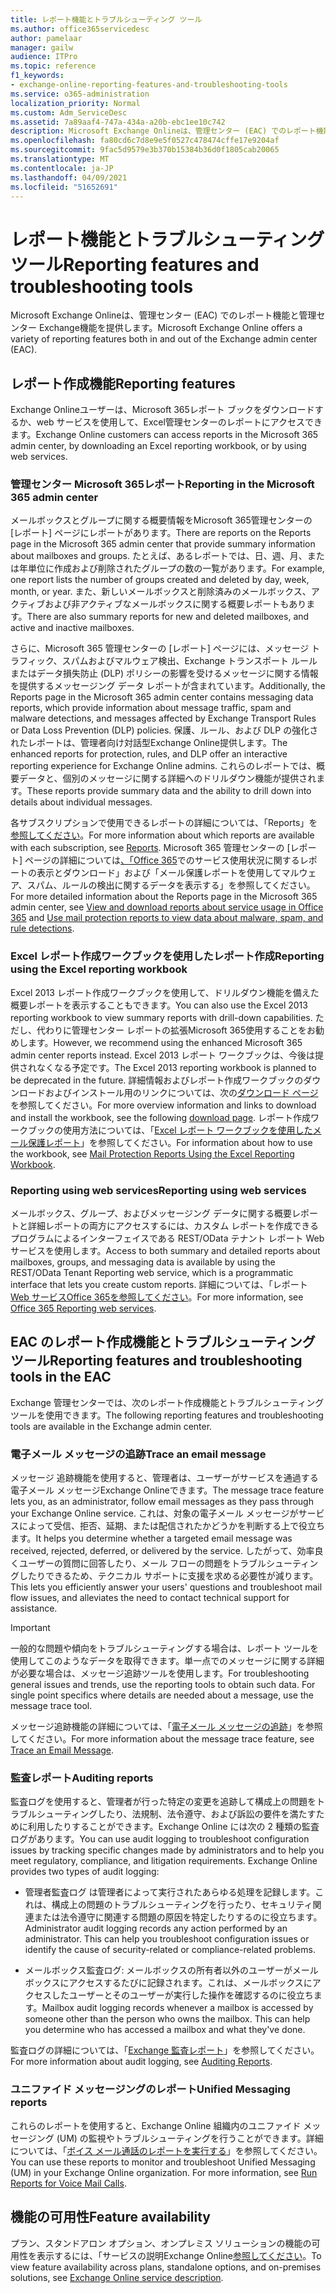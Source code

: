 ```yaml
---
title: レポート機能とトラブルシューティング ツール
ms.author: office365servicedesc
author: pamelaar
manager: gailw
audience: ITPro
ms.topic: reference
f1_keywords:
- exchange-online-reporting-features-and-troubleshooting-tools
ms.service: o365-administration
localization_priority: Normal
ms.custom: Adm_ServiceDesc
ms.assetid: 7a89aaf4-747a-434a-a20b-ebc1ee10c742
description: Microsoft Exchange Onlineは、管理センター (EAC) でのレポート機能と管理センター Exchange機能を提供します。
ms.openlocfilehash: fa80cd6c7d8e9e5f0527c478474cffe17e9204af
ms.sourcegitcommit: 9fac5d9579e3b370b15384b36d0f1805cab20065
ms.translationtype: MT
ms.contentlocale: ja-JP
ms.lasthandoff: 04/09/2021
ms.locfileid: "51652691"
---
```

# <a name="reporting-features-and-troubleshooting-tools"></a><span data-ttu-id="bebde-103">レポート機能とトラブルシューティング ツール</span><span class="sxs-lookup"><span data-stu-id="bebde-103">Reporting features and troubleshooting tools</span></span>

<span data-ttu-id="bebde-104">Microsoft Exchange Onlineは、管理センター (EAC) でのレポート機能と管理センター Exchange機能を提供します。</span><span class="sxs-lookup"><span data-stu-id="bebde-104">Microsoft Exchange Online offers a variety of reporting features both in and out of the Exchange admin center (EAC).</span></span>
  
## <a name="reporting-features"></a><span data-ttu-id="bebde-105">レポート作成機能</span><span class="sxs-lookup"><span data-stu-id="bebde-105">Reporting features</span></span>

<span data-ttu-id="bebde-106">Exchange Onlineユーザーは、Microsoft 365レポート ブックをダウンロードするか、web サービスを使用して、Excel管理センターのレポートにアクセスできます。</span><span class="sxs-lookup"><span data-stu-id="bebde-106">Exchange Online customers can access reports in the Microsoft 365 admin center, by downloading an Excel reporting workbook, or by using web services.</span></span>
  
### <a name="reporting-in-the-microsoft-365-admin-center"></a><span data-ttu-id="bebde-107">管理センター Microsoft 365レポート</span><span class="sxs-lookup"><span data-stu-id="bebde-107">Reporting in the Microsoft 365 admin center</span></span>

<span data-ttu-id="bebde-108">メールボックスとグループに関する概要情報をMicrosoft 365管理センターの [レポート] ページにレポートがあります。</span><span class="sxs-lookup"><span data-stu-id="bebde-108">There are reports on the Reports page in the Microsoft 365 admin center that provide summary information about mailboxes and groups.</span></span> <span data-ttu-id="bebde-109">たとえば、あるレポートでは、日、週、月、または年単位に作成および削除されたグループの数の一覧があります。</span><span class="sxs-lookup"><span data-stu-id="bebde-109">For example, one report lists the number of groups created and deleted by day, week, month, or year.</span></span> <span data-ttu-id="bebde-110">また、新しいメールボックスと削除済みのメールボックス、アクティブおよび非アクティブなメールボックスに関する概要レポートもあります。</span><span class="sxs-lookup"><span data-stu-id="bebde-110">There are also summary reports for new and deleted mailboxes, and active and inactive mailboxes.</span></span> 
  
<span data-ttu-id="bebde-111">さらに、Microsoft 365 管理センターの [レポート] ページには、メッセージ トラフィック、スパムおよびマルウェア検出、Exchange トランスポート ルールまたはデータ損失防止 (DLP) ポリシーの影響を受けるメッセージに関する情報を提供するメッセージング データ レポートが含まれています。</span><span class="sxs-lookup"><span data-stu-id="bebde-111">Additionally, the Reports page in the Microsoft 365 admin center contains messaging data reports, which provide information about message traffic, spam and malware detections, and messages affected by Exchange Transport Rules or Data Loss Prevention (DLP) policies.</span></span> <span data-ttu-id="bebde-112">保護、ルール、および DLP の強化されたレポートは、管理者向け対話型Exchange Online提供します。</span><span class="sxs-lookup"><span data-stu-id="bebde-112">The enhanced reports for protection, rules, and DLP offer an interactive reporting experience for Exchange Online admins.</span></span> <span data-ttu-id="bebde-113">これらのレポートでは、概要データと、個別のメッセージに関する詳細へのドリルダウン機能が提供されます。</span><span class="sxs-lookup"><span data-stu-id="bebde-113">These reports provide summary data and the ability to drill down into details about individual messages.</span></span>
  
<span data-ttu-id="bebde-114">各サブスクリプションで使用できるレポートの詳細については、「Reports」を [参照してください](../office-365-platform-service-description/reports.md)。</span><span class="sxs-lookup"><span data-stu-id="bebde-114">For more information about which reports are available with each subscription, see [Reports](../office-365-platform-service-description/reports.md).</span></span> <span data-ttu-id="bebde-115">Microsoft 365 管理センターの [レポート] ページの詳細については[、「Office 365](/microsoft-365/admin/activity-reports/activity-reports)でのサービス使用状況に関するレポートの表示とダウンロード」および「メール[](/exchange/monitoring/use-mail-protection-reports)保護レポートを使用してマルウェア、スパム、ルールの検出に関するデータを表示する」を参照してください。</span><span class="sxs-lookup"><span data-stu-id="bebde-115">For more detailed information about the Reports page in the Microsoft 365 admin center, see [View and download reports about service usage in Office 365](/microsoft-365/admin/activity-reports/activity-reports) and [Use mail protection reports to view data about malware, spam, and rule detections](/exchange/monitoring/use-mail-protection-reports).</span></span>
  
### <a name="reporting-using-the-excel-reporting-workbook"></a><span data-ttu-id="bebde-116">Excel レポート作成ワークブックを使用したレポート作成</span><span class="sxs-lookup"><span data-stu-id="bebde-116">Reporting using the Excel reporting workbook</span></span>

<span data-ttu-id="bebde-117">Excel 2013 レポート作成ワークブックを使用して、ドリルダウン機能を備えた概要レポートを表示することもできます。</span><span class="sxs-lookup"><span data-stu-id="bebde-117">You can also use the Excel 2013 reporting workbook to view summary reports with drill-down capabilities.</span></span> <span data-ttu-id="bebde-118">ただし、代わりに管理センター レポートの拡張Microsoft 365使用することをお勧めします。</span><span class="sxs-lookup"><span data-stu-id="bebde-118">However, we recommend using the enhanced Microsoft 365 admin center reports instead.</span></span> <span data-ttu-id="bebde-119">Excel 2013 レポート ワークブックは、今後は提供されなくなる予定です。</span><span class="sxs-lookup"><span data-stu-id="bebde-119">The Excel 2013 reporting workbook is planned to be deprecated in the future.</span></span> <span data-ttu-id="bebde-120">詳細情報およびレポート作成ワークブックのダウンロードおよびインストール用のリンクについては、次の[ダウンロード ページ](https://go.microsoft.com/fwlink/p/?LinkId=271776)を参照してください。</span><span class="sxs-lookup"><span data-stu-id="bebde-120">For more overview information and links to download and install the workbook, see the following [download page](https://go.microsoft.com/fwlink/p/?LinkId=271776).</span></span> <span data-ttu-id="bebde-121">レポート作成ワークブックの使用方法については、「[Excel レポート ワークブックを使用したメール保護レポート](/previous-versions/exchange-server/exchange-150/jj945734(v=exchg.150))」を参照してください。</span><span class="sxs-lookup"><span data-stu-id="bebde-121">For information about how to use the workbook, see [Mail Protection Reports Using the Excel Reporting Workbook](/previous-versions/exchange-server/exchange-150/jj945734(v=exchg.150)).</span></span> 
  
### <a name="reporting-using-web-services"></a><span data-ttu-id="bebde-122">Reporting using web services</span><span class="sxs-lookup"><span data-stu-id="bebde-122">Reporting using web services</span></span>

<span data-ttu-id="bebde-123">メールボックス、グループ、およびメッセージング データに関する概要レポートと詳細レポートの両方にアクセスするには、カスタム レポートを作成できるプログラムによるインターフェイスである REST/OData テナント レポート Web サービスを使用します。</span><span class="sxs-lookup"><span data-stu-id="bebde-123">Access to both summary and detailed reports about mailboxes, groups, and messaging data is available by using the REST/OData Tenant Reporting web service, which is a programmatic interface that lets you create custom reports.</span></span> <span data-ttu-id="bebde-124">詳細については、「レポート[Web サービスOffice 365を参照してください](/previous-versions/office/developer/o365-enterprise-developers/jj984325(v=office.15))。</span><span class="sxs-lookup"><span data-stu-id="bebde-124">For more information, see [Office 365 Reporting web services](/previous-versions/office/developer/o365-enterprise-developers/jj984325(v=office.15)).</span></span>
  
## <a name="reporting-features-and-troubleshooting-tools-in-the-eac"></a><span data-ttu-id="bebde-125">EAC のレポート作成機能とトラブルシューティング ツール</span><span class="sxs-lookup"><span data-stu-id="bebde-125">Reporting features and troubleshooting tools in the EAC</span></span>

<span data-ttu-id="bebde-126">Exchange 管理センターでは、次のレポート作成機能とトラブルシューティング ツールを使用できます。</span><span class="sxs-lookup"><span data-stu-id="bebde-126">The following reporting features and troubleshooting tools are available in the Exchange admin center.</span></span>
  
### <a name="trace-an-email-message"></a><span data-ttu-id="bebde-127">電子メール メッセージの追跡</span><span class="sxs-lookup"><span data-stu-id="bebde-127">Trace an email message</span></span>

<span data-ttu-id="bebde-128">メッセージ 追跡機能を使用すると、管理者は、ユーザーがサービスを通過する電子メール メッセージExchange Onlineできます。</span><span class="sxs-lookup"><span data-stu-id="bebde-128">The message trace feature lets you, as an administrator, follow email messages as they pass through your Exchange Online service.</span></span> <span data-ttu-id="bebde-129">これは、対象の電子メール メッセージがサービスによって受信、拒否、延期、または配信されたかどうかを判断する上で役立ちます。</span><span class="sxs-lookup"><span data-stu-id="bebde-129">It helps you determine whether a targeted email message was received, rejected, deferred, or delivered by the service.</span></span> <span data-ttu-id="bebde-130">したがって、効率良くユーザーの質問に回答したり、メール フローの問題をトラブルシューティングしたりできるため、テクニカル サポートに支援を求める必要性が減ります。</span><span class="sxs-lookup"><span data-stu-id="bebde-130">This lets you efficiently answer your users' questions and troubleshoot mail flow issues, and alleviates the need to contact technical support for assistance.</span></span>
  
> [!IMPORTANT]
> <span data-ttu-id="bebde-p107">一般的な問題や傾向をトラブルシューティングする場合は、レポート ツールを使用してこのようなデータを取得できます。単一点でのメッセージに関する詳細が必要な場合は、メッセージ追跡ツールを使用します。</span><span class="sxs-lookup"><span data-stu-id="bebde-p107">For troubleshooting general issues and trends, use the reporting tools to obtain such data. For single point specifics where details are needed about a message, use the message trace tool.</span></span> 
  
<span data-ttu-id="bebde-133">メッセージ追跡機能の詳細については、「[電子メール メッセージの追跡](/exchange/monitoring/trace-an-email-message/trace-an-email-message)」を参照してください。</span><span class="sxs-lookup"><span data-stu-id="bebde-133">For more information about the message trace feature, see [Trace an Email Message](/exchange/monitoring/trace-an-email-message/trace-an-email-message).</span></span>
  
### <a name="auditing-reports"></a><span data-ttu-id="bebde-134">監査レポート</span><span class="sxs-lookup"><span data-stu-id="bebde-134">Auditing reports</span></span>

<span data-ttu-id="bebde-p108">監査ログを使用すると、管理者が行った特定の変更を追跡して構成上の問題をトラブルシューティングしたり、法規制、法令遵守、および訴訟の要件を満たすために利用したりすることができます。Exchange Online には次の 2 種類の監査ログがあります。</span><span class="sxs-lookup"><span data-stu-id="bebde-p108">You can use audit logging to troubleshoot configuration issues by tracking specific changes made by administrators and to help you meet regulatory, compliance, and litigation requirements. Exchange Online provides two types of audit logging:</span></span>
  
- <span data-ttu-id="bebde-p109">管理者監査ログ は管理者によって実行されたあらゆる処理を記録します。これは、構成上の問題のトラブルシューティングを行ったり、セキュリティ関連または法令遵守に関連する問題の原因を特定したりするのに役立ちます。</span><span class="sxs-lookup"><span data-stu-id="bebde-p109">Administrator audit logging records any action performed by an administrator. This can help you troubleshoot configuration issues or identify the cause of security-related or compliance-related problems.</span></span> 
    
- <span data-ttu-id="bebde-p110">メールボックス監査ログ: メールボックスの所有者以外のユーザーがメールボックスにアクセスするたびに記録されます。これは、メールボックスにアクセスしたユーザーとそのユーザーが実行した操作を確認するのに役立ちます。</span><span class="sxs-lookup"><span data-stu-id="bebde-p110">Mailbox audit logging records whenever a mailbox is accessed by someone other than the person who owns the mailbox. This can help you determine who has accessed a mailbox and what they've done.</span></span> 
    
<span data-ttu-id="bebde-141">監査ログの詳細については、「[Exchange 監査レポート](/exchange/security-and-compliance/exchange-auditing-reports/exchange-auditing-reports)」を参照してください。</span><span class="sxs-lookup"><span data-stu-id="bebde-141">For more information about audit logging, see [Auditing Reports](/exchange/security-and-compliance/exchange-auditing-reports/exchange-auditing-reports).</span></span>
  
### <a name="unified-messaging-reports"></a><span data-ttu-id="bebde-142">ユニファイド メッセージングのレポート</span><span class="sxs-lookup"><span data-stu-id="bebde-142">Unified Messaging reports</span></span>

<span data-ttu-id="bebde-p111">これらのレポートを使用すると、Exchange Online 組織内のユニファイド メッセージング (UM) の監視やトラブルシューティングを行うことができます。詳細については、「[ボイス メール通話のレポートを実行する](/exchange/voice-mail-unified-messaging/run-voice-mail-call-reports/run-voice-mail-call-reports)」を参照してください。</span><span class="sxs-lookup"><span data-stu-id="bebde-p111">You can use these reports to monitor and troubleshoot Unified Messaging (UM) in your Exchange Online organization. For more information, see [Run Reports for Voice Mail Calls](/exchange/voice-mail-unified-messaging/run-voice-mail-call-reports/run-voice-mail-call-reports).</span></span>
  
## <a name="feature-availability"></a><span data-ttu-id="bebde-145">機能の可用性</span><span class="sxs-lookup"><span data-stu-id="bebde-145">Feature availability</span></span>

<span data-ttu-id="bebde-146">プラン、スタンドアロン オプション、オンプレミス ソリューションの機能の可用性を表示するには、「サービスの説明Exchange Online[参照してください](exchange-online-service-description.md)。</span><span class="sxs-lookup"><span data-stu-id="bebde-146">To view feature availability across plans, standalone options, and on-premises solutions, see [Exchange Online service description](exchange-online-service-description.md).</span></span>
